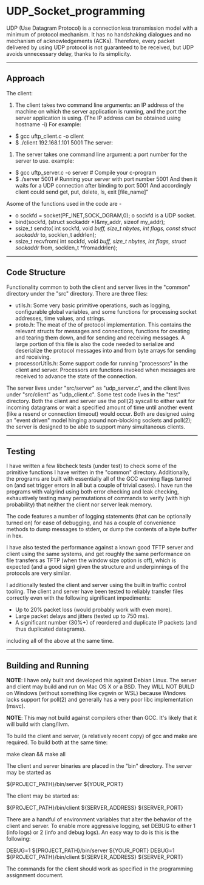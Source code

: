 # UDP_Socket_programming
UDP (Use Datagram Protocol) is a connectionless transmission model with a minimum of protocol mechanism. It has no handshaking dialogues and no mechanism of acknowledgements (ACKs). Therefore, every packet delivered by using UDP protocol is not guaranteed to be received, but UDP avoids unnecessary delay, thanks to its simplicity.

--------
Approach
---------

The client:
1. The client takes two command line arguments: an IP address of the machine on which the server application is running, and the port the server application is using. (The IP address can be obtained using hostname -i) For example:
* $ gcc uftp_client.c -o client
* $ ./client 192.168.1.101 5001
The server:

1. The server takes one command line argument: a port number for the server to use. example:
* $ gcc uftp_server.c -o server # Compile your c-program
* $ ./server 5001 # Running your server with port number 5001
And then it waits for a UDP connection after binding to port 5001
And accordingly client could send get, put, delete, ls, exit [file_name]”

Asome of the functions used in the code are -
* o sockfd = socket(PF_INET,SOCK_DGRAM,0); o sockfd is a UDP socket.
* bind(sockfd, (struct sockaddr *)&my_addr, sizeof my_addr);
* ssize_t sendto( int sockfd, void *buff, size_t nbytes, int flags, const struct sockaddr* to, socklen_t addrlen);
* ssize_t recvfrom( int sockfd, void *buff, size_t nbytes, int flags, struct sockaddr* from, socklen_t *fromaddrlen);
 


--------------
Code Structure
--------------

Functionality common to both the client and server lives in the "common" directory under the "src" directory. There are
three files:

* utils.h: Some very basic primitive operations, such as logging, configurable global variables, and some functions for
           processing socket addresses, time values, and strings.
* proto.h: The meat of the of protocol implementation. This contains the relevant structs for messages and connections,
           functions for creating and tearing them down, and for sending and receiving messages. A large portion of
           this file is also the code needed to serialize and deserialize the protocol messages into and from byte
           arrays for sending and receiving.
* processorUtils.h: Some support code for running "processors" in the client and server. Processors are functions
                    invoked when messages are received to advance the state of the connection.

The server lives under "src/server" as "udp_server.c", and the client lives under "src/client" as "udp_client.c". Some
test code lives in the "test" directory. Both the client and server use the poll(2) syscall to either wait for
incoming datagrams or wait a specified amount of time until another event (like a resend or connection timeout) would
occur. Both are designed using an "event driven" model hinging around non-blocking sockets and poll(2); the server
is designed to be able to support many simultaneous clients.

-----------------------
Testing
------------------------

I have written a few libcheck tests (under test) to check some of the primitive functions I have written in the
"common" directory. Additionally, the programs are built with essentially all of the GCC warning flags turned on
(and set trigger errors in all but a couple of trivial cases). I have run the programs with valgrind using both
error checking and leak checking, exhaustively testing many permutations of commands to verify (with high probability)
that neither the client nor server leak memory.

The code features a number of logging statements (that can be optionally turned on) for ease of debugging, and has a
couple of convenience methods to dump messages to stderr, or dump the contents of a byte buffer in hex.

I have also tested the performance against a known good TFTP server and client using the same systems, and get roughly
the same performance on file transfers as TFTP (when the window size option is off), which is expected (and a good
sign) given the structure and underpinnings of the protocols are very similar.

I additionally tested the client and server using the built in traffic control tooling. The client and server have been
tested to reliably transfer files correctly even with the following significant impediments:

* Up to 20% packet loss (would probably work with even more).
* Large packet delays and jitters (tested up to 750 ms).
* A significant number (30%+) of reordered and duplicate IP packets (and thus duplicated datagrams).

including all of the above at the same time.

-----------------------
Building and Running
-----------------------

**NOTE**: I have only built and developed this against Debian Linux. The server and client may build and run on Mac
          OS X or a BSD. They WILL NOT BUILD on Windows (without something like cygwin or WSL) because Windows lacks
          support for poll(2) and generally has a very poor libc implementation (msvc).

**NOTE**: This may not build against compilers other than GCC. It's likely that it will build with clang/llvm.

To build the client and server, (a relatively recent copy) of gcc and make are required. To build both at the same time:

   make clean && make all

The client and server binaries are placed in the "bin" directory. The server may be started as

   ${PROJECT_PATH}/bin/server ${YOUR_PORT}

The client may be started as:

   ${PROJECT_PATH}/bin/client ${SERVER_ADDRESS} ${SERVER_PORT}

There are a handful of environment variables that alter the behavior of the client and server. To enable more
aggressive logging, set DEBUG to either 1 (info logs) or 2 (info and debug logs). An easy way to do is this is the
following:

   DEBUG=1 ${PROJECT_PATH}/bin/server ${YOUR_PORT}
   DEBUG=1 ${PROJECT_PATH}/bin/client ${SERVER_ADDRESS} ${SERVER_PORT}

The commands for the client should work as specified in the programming assignment document.
